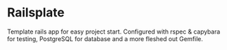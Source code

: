 # Railsplate

Template rails app for easy project start. Configured with rspec & capybara for testing, PostgreSQL for database and a more fleshed out Gemfile.